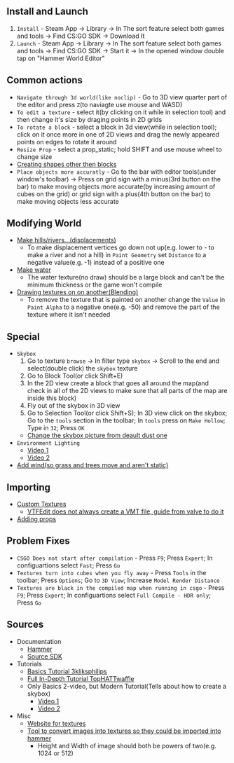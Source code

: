 ## Install and Launch
1. `Install` -  Steam App -> Library -> In The sort feature select both games and tools -> Find CS:GO SDK -> Download It
2. `Launch` - Steam App -> Library -> In The sort feature select both games and tools -> Find CS:GO SDK -> Start it -> In the opened window double tap on "Hammer World Editor"


## Common actions
* `Navigate through 3d world(like noclip)` - Go to 3D view quarter part of the editor and press `Z`(to naviagte use mouse and WASD)
* `To edit a texture` - select it(by clicking on it while in selection tool) and then change it's size by draging points in 2D grids
* `To rotate a block` - select a block in 3d view(while in selection tool); click on it once more in one of 2D views and drag the newly appeared points on edges to rotate it around
* `Resize Prop` - select a prop_static; hold SHIFT and use mouse wheel to change size
* [Creating shapes other then blocks](https://www.youtube.com/watch?v=zkeZQ6vY1Gg)
* `Place objects more accuratly` - Go to the bar with editor tools(under window's toolbar) -> Press on grid sign with a minus(3rd button on the bar) to make moving objects more accurate(by increasing amount of cubes on the grid) or grid sign with a plus(4th button on the bar) to make moving objects less accurate


## Modifying World
* [Make hills/rivers...(displacements)](https://www.youtube.com/watch?v=nre432l_OTc&list=PLfwtcDG7LpxF7-uH_P9La76dgCMC_lfk3)
	* To make displacement vertices go down not up(e.g. lower to - to make a river and not a hill) in `Paint Geometry` set `Distance` to a negative value(e.g. -1) instead of a positive one
* [Make water](https://www.youtube.com/watch?v=jdTD7JtuE2w&list=PLfwtcDG7LpxF7-uH_P9La76dgCMC_lfk3&index=7)
	* The water texture(no draw) should be a large block and can't be the minimum thickness or the game won't compile
* [Drawing textures on on another(Blending)](https://www.youtube.com/watch?v=_MgvPz9d8dY)
	* To remove the texture that is painted on another change the `Value` in `Paint Alpha` to a negative one(e.g. -50) and remove the part of the texture where it isn't needed
	

## Special
* `Skybox`
	1. Go to texture `browse` -> In filter type `skybox` -> Scroll to the end and select(double click) the `skybox` texture
	2. Go to Block Tool(or click Shift+E)
	3. In the 2D view create a block that goes all around the map(and check in all of the 2D views to make sure that all parts of the map are inside this block)
	4. Fly out of the skybox in 3D view
	5. Go to Selection Tool(or click Shift+S); In 3D view click on the skybox; Go to the `tools` section in the toolbar; In `tools` press on `Make Hollow`; Type in `32`; Press `OK`
	* [Change the skybox picture from deault dust one](https://www.youtube.com/watch?v=nyJhY3nCN3o)
* `Environment Lighting`
	* [Video 1](https://www.youtube.com/watch?v=YXzwRf8m4n0)
	* [Video 2](https://www.youtube.com/watch?v=ot8Wjvx7b6A)
* [Add wind(so grass and trees move and aren't static)](https://www.youtube.com/watch?v=Z-2Gxv-0fY4)


## Importing
* [Custom Textures](https://www.youtube.com/watch?v=6BBq-bQJCHs)
	* [VTFEdit does not always create a VMT file, guide from valve to do it](https://developer.valvesoftware.com/wiki/Creating_a_Material)
* [Adding props](https://www.youtube.com/watch?v=3ZgIknUD7-Q)


## Problem Fixes
* `CSGO Does not start after compilation` - Press `F9`; Press `Expert`; In configuartions select `Fast`; Press `Go`
* `Textures turn into cubes when you fly away` - Press `Tools` in the toolbar; Press `Options`; Go to `3D View`; Increase `Model Render Distance`
* `Textures are black in the compiled map when running in csgo` - Press `F9`; Press `Expert`; In configuartions select `Full Compile - HDR only`; Press `Go`


## Sources
* Documentation
	* [Hammer](https://developer.valvesoftware.com/wiki/Category:Hammer)
	* [Source SDK](https://developer.valvesoftware.com/wiki/SDK_Docs)
* Tutorials
	* [Basics Tutorial 3kliksphilips](https://www.youtube.com/playlist?list=PLfwtcDG7LpxF7-uH_P9La76dgCMC_lfk3)
	* [Full In-Depth Tutorial TopHATTwaffle](https://www.youtube.com/playlist?list=PL-454Fe3dQH1L38FnKkz_O1CqYx6sKaXk)
	* Only Basics 2-video, but Modern Tutorial(Tells about how to create a skybox)
		* [Video 1](https://www.youtube.com/watch?v=cif3zRXaKIs&list=PLPvBUiix5ucKCAimRf_XGoHaogxfOIAAL)
		* [Video 2](https://www.youtube.com/watch?v=p-5qnMXSZvQ&list=PLPvBUiix5ucKCAimRf_XGoHaogxfOIAAL)
* Misc
	* [Website for textures](textures.com)
	* [Tool to convert images into textures so they could be imported into hammer](https://developer.valvesoftware.com/wiki/VTFEdit)
		* Height and Width of image should both be powers of two(e.g. 1024 or 512)
